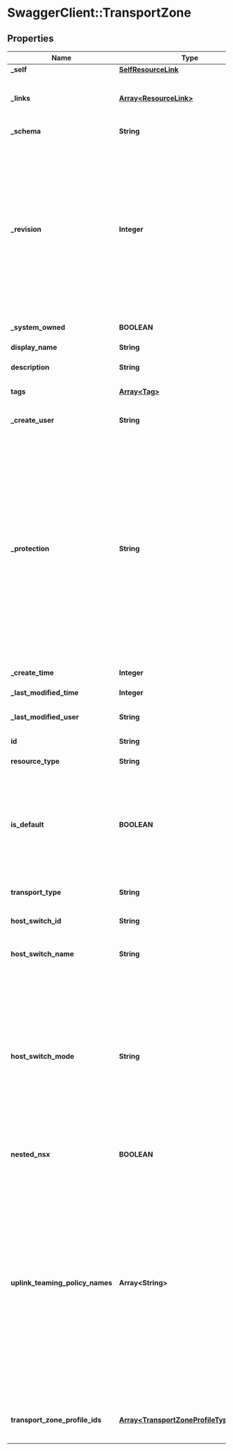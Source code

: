 # SwaggerClient::TransportZone

## Properties
Name | Type | Description | Notes
------------ | ------------- | ------------- | -------------
**_self** | [**SelfResourceLink**](SelfResourceLink.md) | Link to this resource | [optional] 
**_links** | [**Array&lt;ResourceLink&gt;**](ResourceLink.md) | The server will populate this field when returing the resource. Ignored on PUT and POST. | [optional] 
**_schema** | **String** | Schema for this resource | [optional] 
**_revision** | **Integer** | The _revision property describes the current revision of the resource. To prevent clients from overwriting each other&#39;s changes, PUT operations must include the current _revision of the resource, which clients should obtain by issuing a GET operation. If the _revision provided in a PUT request is missing or stale, the operation will be rejected. | [optional] 
**_system_owned** | **BOOLEAN** | Indicates system owned resource | [optional] 
**display_name** | **String** | Defaults to ID if not set | [optional] 
**description** | **String** | Description of this resource | [optional] 
**tags** | [**Array&lt;Tag&gt;**](Tag.md) | Opaque identifiers meaningful to the API user | [optional] 
**_create_user** | **String** | ID of the user who created this resource | [optional] 
**_protection** | **String** | Protection status is one of the following: PROTECTED - the client who retrieved the entity is not allowed             to modify it. NOT_PROTECTED - the client who retrieved the entity is allowed                 to modify it REQUIRE_OVERRIDE - the client who retrieved the entity is a super                    user and can modify it, but only when providing                    the request header X-Allow-Overwrite&#x3D;true. UNKNOWN - the _protection field could not be determined for this           entity.  | [optional] 
**_create_time** | **Integer** | Timestamp of resource creation | [optional] 
**_last_modified_time** | **Integer** | Timestamp of last modification | [optional] 
**_last_modified_user** | **String** | ID of the user who last modified this resource | [optional] 
**id** | **String** | Unique identifier of this resource | [optional] 
**resource_type** | **String** | The type of this resource. | [optional] 
**is_default** | **BOOLEAN** | Only one transport zone can be the default one for a given transport zone type. APIs that need transport zone can choose to use the default transport zone if a transport zone is not given by the user. | [optional] [default to false]
**transport_type** | **String** | The transport type of this transport zone. | 
**host_switch_id** | **String** | the host switch id generated by the system. | [optional] 
**host_switch_name** | **String** | If this name is unset or empty then the default host switch name will be used. | [optional] [default to &#39;nsxDefaultHostSwitch&#39;]
**host_switch_mode** | **String** | STANDARD mode applies to all the hypervisors. ENS mode stands for Enhanced Networking Stack. This feature is only available for ESX hypervisor. It is not available on KVM, EDGE and Public Cloud Gateway etc. When a Transport Zone mode is set to ENS, only Transport Nodes of type ESX can participate in such a Transport Zone. | [optional] [default to &#39;STANDARD&#39;]
**nested_nsx** | **BOOLEAN** | The flag only need to be set in nested NSX environment. | [optional] [default to false]
**uplink_teaming_policy_names** | **Array&lt;String&gt;** | The names of switching uplink teaming policies that all transport nodes in this transport zone must support. An exception will be thrown if a transport node within the transport zone does not support a named teaming policy. The user will need to first ensure all trasnport nodes support the desired named teaming policy before assigning it to the transport zone. If the field is not specified, the host switch&#39;s default teaming policy will be used. | [optional] 
**transport_zone_profile_ids** | [**Array&lt;TransportZoneProfileTypeIdEntry&gt;**](TransportZoneProfileTypeIdEntry.md) | Identifiers of the transport zone profiles associated with this TransportZone. | [optional] 


